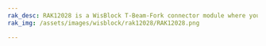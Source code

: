 ```yaml
---
rak_desc: RAK12028 is a WisBlock T-Beam-Fork connector module where you can connect the separate sensor PCB - the RAK12031 WisBlock T-Beam-Fork Sensor Module.
rak_img: /assets/images/wisblock/rak12028/RAK12028.png

---
```


<rk-redirect to="/Product-Categories/WisBlock/RAK12028/Overview/" />